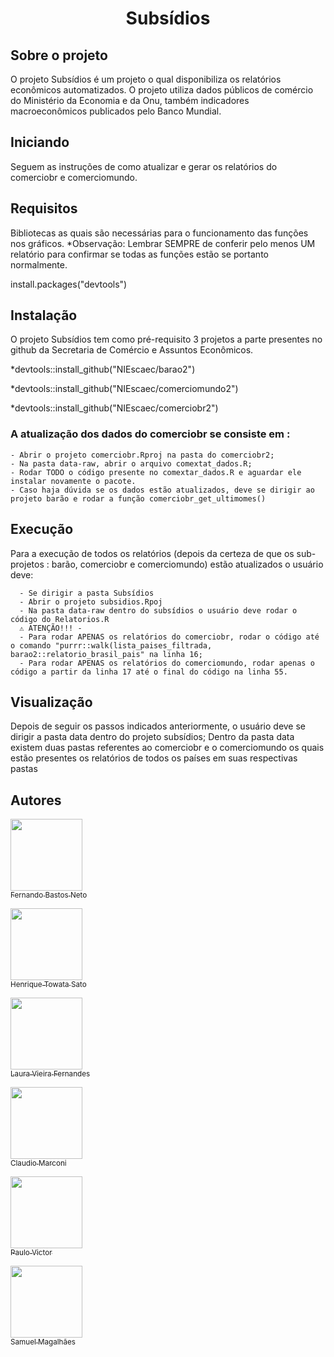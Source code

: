 <h1 align="center"> Subsídios </h1>

<!-- Sobre o projeto -->
## Sobre o projeto 
  O projeto Subsídios é um projeto o qual disponibiliza os relatórios econômicos automatizados. O projeto utiliza dados públicos de comércio do Ministério da Economia e da Onu, também indicadores macroeconômicos publicados pelo Banco Mundial. 
  
## Iniciando 
  Seguem as instruções de como atualizar e gerar os relatórios do comerciobr e comerciomundo. 

## Requisitos 
   Bibliotecas as quais são necessárias para o funcionamento das funções nos gráficos.
   *Observação: Lembrar SEMPRE de conferir pelo menos UM relatório para confirmar se todas as funções estão se portanto normalmente.
   
   install.packages("devtools")

## Instalação 
   O projeto Subsídios tem como pré-requisito 3 projetos a parte presentes no github da Secretaria de Comércio e Assuntos Econômicos.
   
  *devtools::install_github("NIEscaec/barao2")
  
  *devtools::install_github("NIEscaec/comerciomundo2")
  
  *devtools::install_github("NIEscaec/comerciobr2")
  
   ### A atualização dos dados do comerciobr se consiste em :
    - Abrir o projeto comerciobr.Rproj na pasta do comerciobr2;
    - Na pasta data-raw, abrir o arquivo comextat_dados.R;
    - Rodar TODO o código presente no comextar_dados.R e aguardar ele instalar novamente o pacote. 
    - Caso haja dúvida se os dados estão atualizados, deve se dirigir ao projeto barão e rodar a função comerciobr_get_ultimomes()
  
<!-- Execução -->

## Execução
   Para a execução de todos os relatórios (depois da certeza de que os sub-projetos : barão, comerciobr e comerciomundo) estão atualizados o usuário deve:
   
      - Se dirigir a pasta Subsídios
      - Abrir o projeto subsidios.Rpoj 
      - Na pasta data-raw dentro do subsídios o usuário deve rodar o código do Relatorios.R 
      ⚠️ ATENÇÃO!!! - 
      - Para rodar APENAS os relatórios do comerciobr, rodar o código até o comando "purrr::walk(lista_paises_filtrada, barao2::relatorio_brasil_pais" na linha 16;
      - Para rodar APENAS os relatórios do comerciomundo, rodar apenas o código a partir da linha 17 até o final do código na linha 55.

 ## Visualização 
   Depois de seguir os passos indicados anteriormente, o usuário deve se dirigir a pasta data dentro do projeto subsídios;
   Dentro da pasta data existem duas pastas referentes ao comerciobr e o comerciomundo os quais estão presentes os relatórios de todos os países em suas respectivas pastas 
  
 ## Autores


 [<img src="https://avatars.githubusercontent.com/u/6611471?v=4" width=115><br><sub>Fernando Bastos Neto</sub>](https://github.com/fernandobastosneto)

[<img src="https://avatars.githubusercontent.com/u/87661331?v=4" width=115><br><sub>Henrique Towata Sato</sub>](https://github.com/HenriqueSato) 

  [<img src="https://avatars.githubusercontent.com/u/74457377?v=4" width=115><br><sub>Laura Vieira Fernandes</sub>](https://github.com/l2v6f) 

   [<img src="https://avatars.githubusercontent.com/u/67400736?v=4" width=115><br><sub>Claudio Marconi</sub>](https://github.com/cmarconijr)

  [<img src="https://avatars.githubusercontent.com/u/100308067?v=4" width=115><br><sub>Paulo Victor</sub>](https://github.com/costapaulovictor) 

   [<img src="https://avatars.githubusercontent.com/u/99746076?v=4" width=115><br><sub>Samuel Magalhães </sub>](https://github.com/samuelitamaraty) 


  
